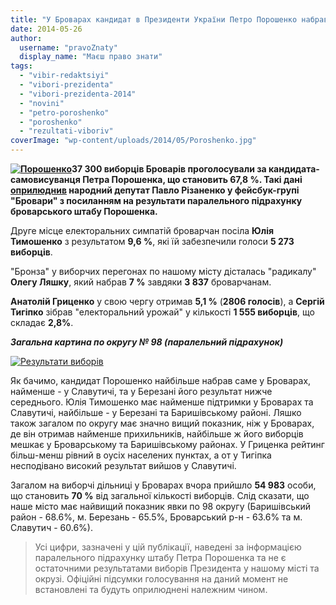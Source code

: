 ```yaml
---
title: "У Броварах кандидат в Президенти України Петро Порошенко набрав 67,8 % голосів - штаб"
date: 2014-05-26
author: 
  username: "pravoZnaty"
  display_name: "Маєш право знати"
tags: 
  - "vibir-redaktsiyi"
  - "vibori-prezidenta"
  - "vibori-prezidenta-2014"
  - "novini"
  - "petro-poroshenko"
  - "poroshenko"
  - "rezultati-viboriv"
coverImage: "wp-content/uploads/2014/05/Poroshenko.jpg"
---
```


**[![Порошенко](https://mpz.brovary.org/wp-content/uploads/2014/05/Poroshenko.jpg)](https://mpz.brovary.org/wp-content/uploads/2014/05/Poroshenko.jpg)37 300 виборців Броварів проголосували за кандидата-самовисуванця Петра Порошенка, що становить 67,8 %. Такі дані [оприлюднив](https://www.facebook.com/photo.php?fbid=484591864974866&set=gm.833358950027406&type=1) народний депутат Павло Різаненко у фейсбук-групі "Бровари" з посиланням на результати паралельного підрахунку броварського штабу Порошенка.**

Друге місце електоральних симпатій броварчан посіла **Юлія Тимошенко** з результатом **9,6 %**, які їй забезпечили голоси **5 273 виборців**.

"Бронза" у виборчих перегонах по нашому місту дісталась "радикалу" **Олегу Ляшку**, який набрав **7 %** завдяки **3 837** броварчанам.

**Анатолій Гриценко** у свою чергу отримав **5,1 %** (**2806 голосів**), а **Сергій Тигіпко** зібрав "електоральний урожай" у кількості **1 555 виборців**, що складає **2,8%**.

_**Загальна картина по округу № 98 (паралельний підрахунок)**_

[![Результати виборів](https://mpz.brovary.org/wp-content/uploads/2014/05/Rezultati-viboriv.jpg)](https://mpz.brovary.org/wp-content/uploads/2014/05/Rezultati-viboriv.jpg)

Як бачимо, кандидат Порошенко найбільше набрав саме у Броварах, найменше - у Славутичі, та у Березані його результат нижче середнього. Юлія Тимошенко має найменше підтримки у Броварах та Славутичі, найбільше - у Березані та Баришівському районі. Ляшко також загалом по округу має значно вищий показник, ніж у Броварах, де він отримав найменше прихильників, найбільше ж його виборців мешкає у Броварському та Баришівському районах. У Гриценка рейтинг більш-менш рівний в оусіх населених пунктах, а от у Тигіпка несподівано високий результат вийшов у Славутичі.

Загалом на виборчі дільниці у Броварах вчора прийшло **54 983** особи, що становить **70 %** від загальної кількості виборців. Слід сказати, що наше місто має найвищий показник явки по 98 округу (Баришівський район - 68.6%, м. Березань - 65.5%, Броварський р-н - 63.6% та м. Славутич - 60.6%).

> Усі цифри, зазначені у цій публікації, наведені за інформацією паралельного підрахунку штабу Петра Порошенка та не є остаточними результатами виборів Президента у нашому місті та окрузі. Офіційні підсумки голосування на даний момент не встановлені та будуть оприлюднені належним чином.
